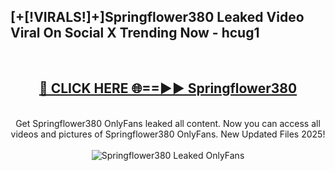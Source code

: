 <h2>[+[!VIRALS!]+]Springflower380 Leaked Video Viral On Social X Trending Now - hcug1</h2>
<br>
<div align="center">
<h2><a href="https://libra.edu.pl?Springflower380" rel="nofollow">🔴 CLICK HERE 🌐==►► Springflower380</a></h2>
<br>
Get Springflower380 OnlyFans leaked all content. Now you can access all videos and pictures of Springflower380 OnlyFans. New Updated Files 2025!
<br>
<br>
<a href="https://libra.edu.pl?Springflower380" rel="nofollow" data-target="animated-image.originalLink"><img src="https://i.ibb.co.com/WyWwxjT/player-gif2.gif" alt="Springflower380 Leaked OnlyFans" style="max-width: 100%; display: inline-block;" data-target="animated-image.originalImage"></a>
</div>
<br>